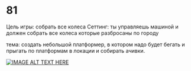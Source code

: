 # 81
Цель игры: собрать все колеса 
Сеттинг: ты управляешь машиной и должен собрать все колеса которые разбросаны по городу

тема: создать небольшой платформер, в котором надо будет бегать и прыгать по платформам в локации и собирать ачивки.

[![IMAGE ALT TEXT HERE](https://img.youtube.com/vi/eoSmbS5zdFw/0.jpg)](https://youtu.be/eoSmbS5zdFw)
